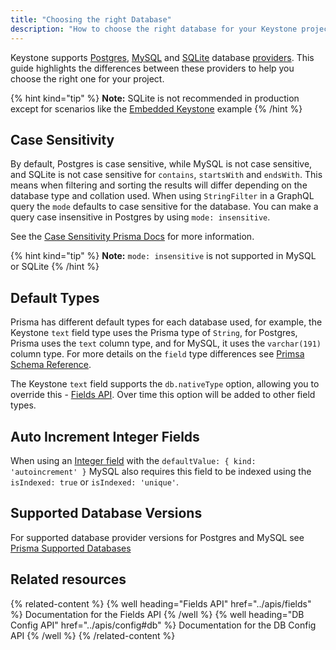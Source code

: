 ```yaml
---
title: "Choosing the right Database"
description: "How to choose the right database for your Keystone project"
---
```


Keystone supports [Postgres](https://www.postgresql.org), [MySQL](https://www.mysql.com) and [SQLite](https://www.sqlite.org/index.html) database [providers](../apis/config#db). This guide highlights the differences between these providers to help you choose the right one for your project.

{% hint kind="tip" %}
**Note:** SQLite is not recommended in production except for scenarios like the [Embedded Keystone](../walkthroughs/embedded-mode-with-sqlite-nextjs) example
{% /hint %}

## Case Sensitivity

By default, Postgres is case sensitive, while MySQL is not case sensitive, and SQLite is not case sensitive for `contains`, `startsWith` and `endsWith`. This means when filtering and sorting the results will differ depending on the database type and collation used.
When using `StringFilter` in a GraphQL query the `mode` defaults to case sensitive for the database. You can make a query case insensitive in Postgres by using `mode: insensitive`.

See the [Case Sensitivity Prisma Docs](https://www.prisma.io/docs/concepts/components/prisma-client/case-sensitivity) for more information.

{% hint kind="tip" %}
**Note:** `mode: insensitive` is not supported in MySQL or SQLite
{% /hint %}

## Default Types

Prisma has different default types for each database used, for example, the Keystone `text` field type uses the Prisma type of `String`,
for Postgres, Prisma uses the `text` column type, and for MySQL, it uses the `varchar(191)` column type. For more details on the `field` type differences
see [Primsa Schema Reference](https://www.prisma.io/docs/reference/api-reference/prisma-schema-reference#model-field-scalar-types).

The Keystone `text` field supports the `db.nativeType` option, allowing you to override this - [Fields API](../apis/fields). Over time this option will be added to other field types.

## Auto Increment Integer Fields

When using an [Integer field](../apis/fields#integer) with the `defaultValue: { kind: 'autoincrement' }` MySQL also requires this field to be indexed using the `isIndexed: true` or `isIndexed: 'unique'`.

## Supported Database Versions

For supported database provider versions for Postgres and MySQL see [Prisma Supported Databases](https://www.prisma.io/docs/reference/database-reference/supported-databases)

## Related resources

{% related-content %}
{% well
heading="Fields API"
href="../apis/fields" %}
Documentation for the Fields API
{% /well %}
{% well
heading="DB Config API"
href="../apis/config#db" %}
Documentation for the DB Config API
{% /well %}
{% /related-content %}

